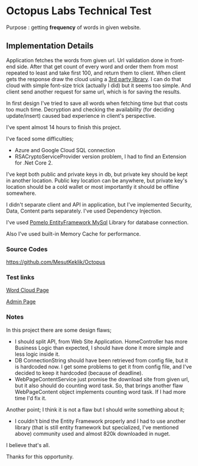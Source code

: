 # Octopus Labs Technical Test
Purpose : getting **frequency** of words in given website.

## Implementation Details
Application fetches the words from given url. Url validation done in front-end side. After that get count of every word and order them from most repeated to least and take first 100, and return them to client.
When client gets the response draw the cloud using a [3rd party library](https://github.com/jasondavies/d3-cloud). I can do that cloud with simple font-size trick (actually I did) but it seems too simple. 
And client send another request for same url, which is for saving the results.

In first design I've tried to save all words when fetching time but that costs too much time. Decryption and checking the availability (for deciding update/insert) caused bad experience in client's perspective. 

I've spent almost 14 hours to finish this project. 

I've faced some difficulties; 
- Azure and Google Cloud SQL connection 
- RSACryptoServiceProvider version problem, I had to find an Extension for .Net Core 2.

I've kept both public and private keys in db, but private key should be kept in another location. Public key location can be anywhere, but private key's location should be a cold wallet or most importantly it should be offline somewhere.

I didn't separate client and API in application, but I've implemented Security, Data, Content parts separately. I've used Dependency Injection.

I've used [Pomelo EntityFramework MySql](https://github.com/PomeloFoundation/Pomelo.EntityFrameworkCore.MySql) Library for database connection.

Also I've used built-in Memory Cache for performance.

### Source Codes
https://github.com/MesutKeklik/Octopus

### Test links
[Word Cloud Page](http://mesutkeklikoctopus.azurewebsites.net)

[Admin Page](http://mesutkeklikoctopus.azurewebsites.net/Home/Admin)

### Notes
In this project there are some design flaws; 
- I should split API, from Web Site Application. HomeController has more Business Logic than expected, I should have done it more simple and less logic inside it. 
- DB ConnectionString should have been retrieved from config file, but it is hardcoded now. I get some problems to get it from config file, and I've decided to keep it hardcoded (because of deadline).
- WebPageContentService just promise the download site from given url, but it also should do counting word task. So, that brings another flaw WebPageContent object implements counting word task. If I had more time I'd fix it.

Another point; I think it is not a flaw but I should write something about it;
- I couldn't bind the Entity Framework properly and I had to use another library (that is still entity framework but specialized, I've mentioned above) community used and almost 820k downloaded in nuget. 

I believe that's all.

Thanks for this opportunity.
